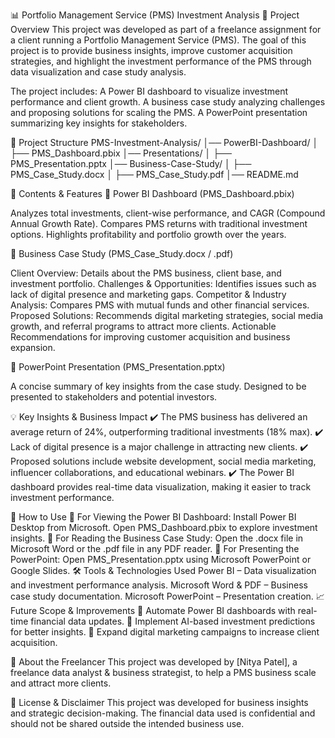 📊 Portfolio Management Service (PMS) Investment Analysis
🚀 Project Overview
This project was developed as part of a freelance assignment for a client running a Portfolio Management Service (PMS). The goal of this project is to provide business insights, improve customer acquisition strategies, and highlight the investment performance of the PMS through data visualization and case study analysis.

The project includes:
A Power BI dashboard to visualize investment performance and client growth.
A business case study analyzing challenges and proposing solutions for scaling the PMS.
A PowerPoint presentation summarizing key insights for stakeholders.

📂 Project Structure
PMS-Investment-Analysis/
│── PowerBI-Dashboard/
│   ├── PMS_Dashboard.pbix
│── Presentations/
│   ├── PMS_Presentation.pptx
│── Business-Case-Study/
│   ├── PMS_Case_Study.docx
│   ├── PMS_Case_Study.pdf
│── README.md

📌 Contents & Features
🔹 Power BI Dashboard (PMS_Dashboard.pbix)

Analyzes total investments, client-wise performance, and CAGR (Compound Annual Growth Rate).
Compares PMS returns with traditional investment options.
Highlights profitability and portfolio growth over the years.

🔹 Business Case Study (PMS_Case_Study.docx / .pdf)

Client Overview: Details about the PMS business, client base, and investment portfolio.
Challenges & Opportunities: Identifies issues such as lack of digital presence and marketing gaps.
Competitor & Industry Analysis: Compares PMS with mutual funds and other financial services.
Proposed Solutions: Recommends digital marketing strategies, social media growth, and referral programs to attract more clients.
Actionable Recommendations for improving customer acquisition and business expansion.

🔹 PowerPoint Presentation (PMS_Presentation.pptx)

A concise summary of key insights from the case study.
Designed to be presented to stakeholders and potential investors.

💡 Key Insights & Business Impact
✔️ The PMS business has delivered an average return of 24%, outperforming traditional investments (18% max).
✔️ Lack of digital presence is a major challenge in attracting new clients.
✔️ Proposed solutions include website development, social media marketing, influencer collaborations, and educational webinars.
✔️ The Power BI dashboard provides real-time data visualization, making it easier to track investment performance.

📖 How to Use
🔹 For Viewing the Power BI Dashboard:
Install Power BI Desktop from Microsoft.
Open PMS_Dashboard.pbix to explore investment insights.
🔹 For Reading the Business Case Study:
Open the .docx file in Microsoft Word or the .pdf file in any PDF reader.
🔹 For Presenting the PowerPoint:
Open PMS_Presentation.pptx using Microsoft PowerPoint or Google Slides.
🛠️ Tools & Technologies Used
Power BI – Data visualization and investment performance analysis.
Microsoft Word & PDF – Business case study documentation.
Microsoft PowerPoint – Presentation creation.
📈 Future Scope & Improvements
🔸 Automate Power BI dashboards with real-time financial data updates.
🔸 Implement AI-based investment predictions for better insights.
🔸 Expand digital marketing campaigns to increase client acquisition.

💼 About the Freelancer
This project was developed by [Nitya Patel], a freelance data analyst & business strategist, to help a PMS business scale and attract more clients.

📌 License & Disclaimer
This project was developed for business insights and strategic decision-making.
The financial data used is confidential and should not be shared outside the intended business use.
